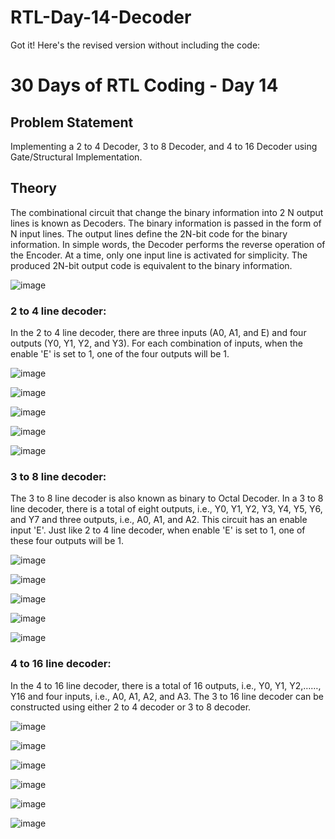 # RTL-Day-14-Decoder
Got it! Here's the revised version without including the code:

# 30 Days of RTL Coding - Day 14

## Problem Statement
Implementing a 2 to 4 Decoder, 3 to 8 Decoder, and 4 to 16 Decoder using Gate/Structural Implementation.

## Theory
The combinational circuit that change the binary information into 
2
N output lines is known as Decoders. The binary information is passed in 
the form of N input lines. The output lines define the 2N-bit code for the 
binary information. In simple words, the Decoder performs the reverse 
operation of the Encoder. At a time, only one input line is activated for 
simplicity. The produced 2N-bit output code is equivalent to the binary 
information.

![image](https://github.com/tusharshenoy/RTL-Day-14-Decoder/assets/107348474/fd61e8f2-b607-473c-959a-7d9497961d68)


### 2 to 4 line decoder:
In the 2 to 4 line decoder, there are three inputs (A0, A1, and E) and four outputs (Y0, Y1, Y2, and Y3). For each combination of inputs, when the enable 'E' is set to 1, one of the four outputs will be 1.

![image](https://github.com/tusharshenoy/RTL-Day-14-Decoder/assets/107348474/11af75e9-f463-4843-89f8-cfd0065ff91b)

![image](https://github.com/tusharshenoy/RTL-Day-14-Decoder/assets/107348474/5dac8361-72dd-4728-a30b-3b9266885fd8)

![image](https://github.com/tusharshenoy/RTL-Day-14-Decoder/assets/107348474/271de342-f11c-4760-8545-7639f93a4ec5)

![image](https://github.com/tusharshenoy/RTL-Day-14-Decoder/assets/107348474/975a39f3-bf7c-404e-bb75-d464484683cf)

![image](https://github.com/tusharshenoy/RTL-Day-14-Decoder/assets/107348474/86ec15a2-fd89-4c0e-8174-471528f750a3)



### 3 to 8 line decoder:
The 3 to 8 line decoder is also known as binary to Octal Decoder. In a 3 to 
8 line decoder, there is a total of eight outputs, i.e., Y0, Y1, Y2, Y3, Y4, Y5, 
Y6, and Y7 and three outputs, i.e., A0, A1, and A2. This circuit has an enable 
input 'E'. Just like 2 to 4 line decoder, when enable 'E' is set to 1, one of 
these four outputs will be 1.

![image](https://github.com/tusharshenoy/RTL-Day-14-Decoder/assets/107348474/42ff096f-9e1c-49a3-88cc-128ddf4a9c9f)

![image](https://github.com/tusharshenoy/RTL-Day-14-Decoder/assets/107348474/62f6e56e-d9ce-4f88-ba4a-8ef8e43d5ccf)

![image](https://github.com/tusharshenoy/RTL-Day-14-Decoder/assets/107348474/0369d6ef-a978-44f2-8ace-7ee259fb5095)

![image](https://github.com/tusharshenoy/RTL-Day-14-Decoder/assets/107348474/18682471-982f-443f-8af2-36aaa69e959e)

![image](https://github.com/tusharshenoy/RTL-Day-14-Decoder/assets/107348474/4ea15f51-283c-4e5a-8be8-56afcdd48f4e)



### 4 to 16 line decoder:
In the 4 to 16 line decoder, there is a total of 
16 outputs, i.e., Y0, Y1, Y2,……, Y16 and four inputs, i.e., A0, A1, A2, 
and A3. The 3 to 16 line decoder can be constructed using either 2 to 
4 decoder or 3 to 8 decoder.

![image](https://github.com/tusharshenoy/RTL-Day-14-Decoder/assets/107348474/b4697599-0da8-411f-9ffa-5fe8d6ce6ad5)

![image](https://github.com/tusharshenoy/RTL-Day-14-Decoder/assets/107348474/3a5e9466-17c0-46a2-961c-f2071ba0d7ec)

![image](https://github.com/tusharshenoy/RTL-Day-14-Decoder/assets/107348474/1b69b384-dad1-4d1a-b1d5-9c7849fb5504)

![image](https://github.com/tusharshenoy/RTL-Day-14-Decoder/assets/107348474/645312b8-4f0d-4217-a2c8-48ccb90084f9)

![image](https://github.com/tusharshenoy/RTL-Day-14-Decoder/assets/107348474/e1d565c3-d6e6-4fb0-9137-cc5afd175ffe)

![image](https://github.com/tusharshenoy/RTL-Day-14-Decoder/assets/107348474/bcd81e2e-4afc-4a9b-882c-2273a032914a)
